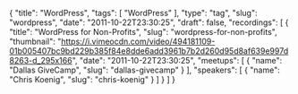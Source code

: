 {
  "title": "WordPress",
  "tags": [
    "WordPress"
  ],
  "type": "tag",
  "slug": "wordpress",
  "date": "2011-10-22T23:30:25",
  "draft": false,
  "recordings": [
    {
      "title": "WordPress for Non-Profits",
      "slug": "wordpress-for-non-profits",
      "thumbnail": "https://i.vimeocdn.com/video/494181109-01b005407bc9bd229b385f84e8dde6add3961b7b2d260d95d8af639e997d8263-d_295x166",
      "date": "2011-10-22T23:30:25",
      "meetups": [
        {
          "name": "Dallas GiveCamp",
          "slug": "dallas-givecamp"
        }
      ],
      "speakers": [
        {
          "name": "Chris Koenig",
          "slug": "chris-koenig"
        }
      ]
    }
  ]
}